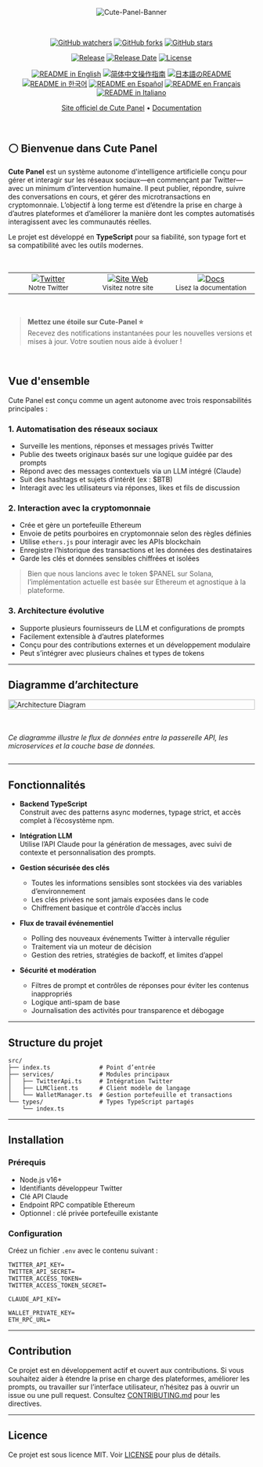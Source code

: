 <div align="center"> <a name="readme-top"></a>

![Cute-Panel-Banner](https://i.imgur.com/meFmf2U.png)

<br>

[![GitHub watchers](https://img.shields.io/github/watchers/KatriaDopex/Cute-Panel?style=social&label=Watch&color=ffffff&labelColor=ffffff)](https://GitHub.com/KatriaDopex/Cute-Panel/watchers)
[![GitHub forks](https://img.shields.io/github/forks/KatriaDopex/Cute-Panel?style=social&label=Fork&color=ffffff&labelColor=ffffff)](https://GitHub.com/KatriaDopex/Cute-Panel/network)
[![GitHub stars](https://img.shields.io/github/stars/KatriaDopex/Cute-Panel?style=social&label=Star&color=ffffff&labelColor=ffffff)](https://GitHub.com/KatriaDopex/Cute-Panel/stargazers)

[![Release](https://img.shields.io/github/v/release/KatriaDopex/Cute-Panel?style=flat-square&color=ffffff&labelColor=ffffff)](https://github.com/KatriaDopex/Cute-Panel/releases/latest)
[![Release Date](https://img.shields.io/github/release-date/KatriaDopex/Cute-Panel?style=flat-square&color=ffffff&labelColor=ffffff)](https://github.com/KatriaDopex/Cute-Panel/releases/latest)
[![License](https://img.shields.io/github/license/KatriaDopex/Cute-Panel?style=flat-square&color=0078d7&labelColor=ffffff)](https://github.com/KatriaDopex/Cute-Panel/blob/main/LICENSE)

<a href="https://github.com/katriadopex/cute-panel/blob/main/README.md"><img alt="README in English" src="https://img.shields.io/badge/English-lightgrey"></a>
<a href="https://github.com/katriadopex/cute-panel/blob/main/docs/README-CN.md"><img alt="简体中文操作指南" src="https://img.shields.io/badge/简体中文-lightgrey"></a>
<a href="https://github.com/katriadopex/cute-panel/blob/main/docs/README-JP.md"><img alt="日本語のREADME" src="https://img.shields.io/badge/日本語-lightgrey"></a>
<a href="https://github.com/katriadopex/cute-panel/blob/main/docs/README-KR.md"><img alt="README in 한국어" src="https://img.shields.io/badge/한국어-lightgrey"></a>
<a href="https://github.com/katriadopex/cute-panel/blob/main/docs/README-ES.md"><img alt="README en Español" src="https://img.shields.io/badge/Español-lightgrey"></a>
<a href="https://github.com/katriadopex/cute-panel/blob/main/docs/README-FR.md"><img alt="README en Français" src="https://img.shields.io/badge/Français-lightgrey"></a>
<a href="https://github.com/katriadopex/cute-panel/blob/main/docs/README-IT.md"><img alt="README in Italiano" src="https://img.shields.io/badge/Italiano-lightgrey"></a>

[Site officiel de Cute Panel](https://cutepanel.io)
•
[Documentation](https://cute-panel.gitbook.io/cute-panel/)
</div>

<br>

## ⚪ Bienvenue dans Cute Panel

**Cute Panel** est un système autonome d'intelligence artificielle conçu pour gérer et interagir sur les réseaux sociaux—en commençant par Twitter—avec un minimum d’intervention humaine. Il peut publier, répondre, suivre des conversations en cours, et gérer des microtransactions en cryptomonnaie. L’objectif à long terme est d’étendre la prise en charge à d’autres plateformes et d’améliorer la manière dont les comptes automatisés interagissent avec les communautés réelles.

Le projet est développé en **TypeScript** pour sa fiabilité, son typage fort et sa compatibilité avec les outils modernes.

<br>

<table>
<tr>
  <td align="center" width="200px" style="width:200px;">
    <a href="https://twitter.com/cutepanel" title="Notre Twitter">
      <img src="https://img.shields.io/twitter/follow/cutepanel?style=social&label=Twitter" alt="Twitter" />
    </a><br>
    <small>Notre Twitter</small>
  </td>
  <td align="center" width="200px" style="width:200px;">
    <a href="https://cute-panel.io" title="Notre site Web">
      <img src="https://img.shields.io/badge/Website-Visit%20Us-blue?style=flat-square&logo=internet-explorer" alt="Site Web" />
    </a><br>
    <small>Visitez notre site</small>
  </td>
  <td align="center" width="200px" style="width:200px;">
    <a href="https://cute-panel.gitbook.io/cute-panel" title="Documentation">
      <img src="https://img.shields.io/badge/Docs-Read%20Here-green?style=flat-square&logo=read-the-docs" alt="Docs" />
    </a><br>
    <small>Lisez la documentation</small>
  </td>
</tr>
</table>

<br>

> **Mettez une étoile sur Cute-Panel ⭐️**  
> Recevez des notifications instantanées pour les nouvelles versions et mises à jour. Votre soutien nous aide à évoluer !

<br>

## Vue d'ensemble

Cute Panel est conçu comme un agent autonome avec trois responsabilités principales :

### 1. Automatisation des réseaux sociaux  
- Surveille les mentions, réponses et messages privés Twitter  
- Publie des tweets originaux basés sur une logique guidée par des prompts  
- Répond avec des messages contextuels via un LLM intégré (Claude)  
- Suit des hashtags et sujets d’intérêt (ex : $BTB)  
- Interagit avec les utilisateurs via réponses, likes et fils de discussion  

### 2. Interaction avec la cryptomonnaie  
- Crée et gère un portefeuille Ethereum  
- Envoie de petits pourboires en cryptomonnaie selon des règles définies  
- Utilise `ethers.js` pour interagir avec les APIs blockchain  
- Enregistre l’historique des transactions et les données des destinataires  
- Garde les clés et données sensibles chiffrées et isolées  

> Bien que nous lancions avec le token $PANEL sur Solana, l’implémentation actuelle est basée sur Ethereum et agnostique à la plateforme.

### 3. Architecture évolutive  
- Supporte plusieurs fournisseurs de LLM et configurations de prompts  
- Facilement extensible à d’autres plateformes  
- Conçu pour des contributions externes et un développement modulaire  
- Peut s’intégrer avec plusieurs chaînes et types de tokens  

---

<h2>Diagramme d’architecture</h2>

<div style="width: 100%; display: flex; justify-content: center; align-items: center; flex-direction: column;">
  <img src="https://i.imgur.com/g64Pbyp.png" alt="Architecture Diagram" style="width: 100%;">
  <br><br>
  <p><em>Ce diagramme illustre le flux de données entre la passerelle API, les microservices et la couche base de données.</em></p>
</div>

---

## Fonctionnalités

- **Backend TypeScript**  
  Construit avec des patterns async modernes, typage strict, et accès complet à l’écosystème npm.

- **Intégration LLM**  
  Utilise l’API Claude pour la génération de messages, avec suivi de contexte et personnalisation des prompts.

- **Gestion sécurisée des clés**  
  - Toutes les informations sensibles sont stockées via des variables d’environnement  
  - Les clés privées ne sont jamais exposées dans le code  
  - Chiffrement basique et contrôle d’accès inclus  

- **Flux de travail événementiel**  
  - Polling des nouveaux événements Twitter à intervalle régulier  
  - Traitement via un moteur de décision  
  - Gestion des retries, stratégies de backoff, et limites d’appel  

- **Sécurité et modération**  
  - Filtres de prompt et contrôles de réponses pour éviter les contenus inappropriés  
  - Logique anti-spam de base  
  - Journalisation des activités pour transparence et débogage  

---

## Structure du projet

```
src/
├── index.ts              # Point d’entrée
├── services/             # Modules principaux
│   ├── TwitterApi.ts     # Intégration Twitter
│   ├── LLMClient.ts      # Client modèle de langage
│   └── WalletManager.ts  # Gestion portefeuille et transactions
└── types/                # Types TypeScript partagés
    └── index.ts
```

---

## Installation

### Prérequis

- Node.js v16+  
- Identifiants développeur Twitter  
- Clé API Claude  
- Endpoint RPC compatible Ethereum  
- Optionnel : clé privée portefeuille existante  

### Configuration

Créez un fichier `.env` avec le contenu suivant :

```
TWITTER_API_KEY=
TWITTER_API_SECRET=
TWITTER_ACCESS_TOKEN=
TWITTER_ACCESS_TOKEN_SECRET=

CLAUDE_API_KEY=

WALLET_PRIVATE_KEY=
ETH_RPC_URL=
```

---

## Contribution

Ce projet est en développement actif et ouvert aux contributions. Si vous souhaitez aider à étendre la prise en charge des plateformes, améliorer les prompts, ou travailler sur l’interface utilisateur, n’hésitez pas à ouvrir un issue ou une pull request. Consultez [CONTRIBUTING.md](CONTRIBUTING.md) pour les directives.

---

## Licence

Ce projet est sous licence MIT. Voir [LICENSE](LICENSE) pour plus de détails.
